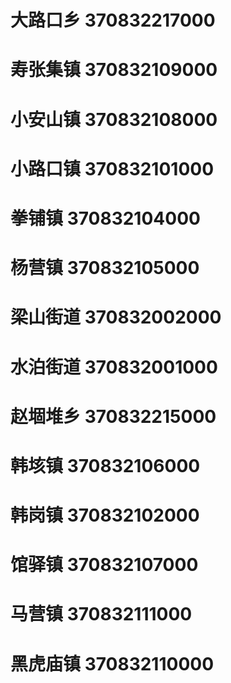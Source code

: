 # 大路口乡 370832217000
# 寿张集镇 370832109000
# 小安山镇 370832108000
# 小路口镇 370832101000
# 拳铺镇 370832104000
# 杨营镇 370832105000
# 梁山街道 370832002000
# 水泊街道 370832001000
# 赵堌堆乡 370832215000
# 韩垓镇 370832106000
# 韩岗镇 370832102000
# 馆驿镇 370832107000
# 马营镇 370832111000
# 黑虎庙镇 370832110000
